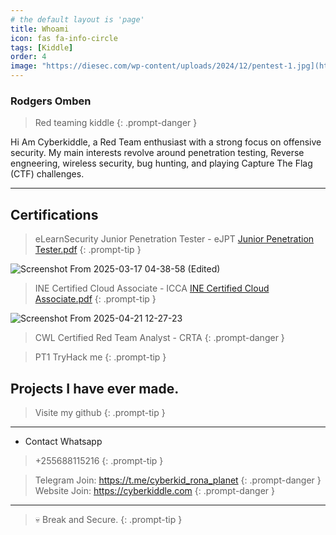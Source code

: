 ```yaml
---
# the default layout is 'page'
title: Whoami
icon: fas fa-info-circle
tags: [Kiddle]
order: 4
image: "https://diesec.com/wp-content/uploads/2024/12/pentest-1.jpg](https://encrypted-tbn0.gstatic.com/images?q=tbn:ANd9GcSKlXiiTZQFBSUUefUCkOh4F1SK-FHRQm_5Qw&s"
---
```


### Rodgers Omben
> Red teaming kiddle
{: .prompt-danger }


<aside>
Hi Am Cyberkiddle, a Red Team enthusiast with a strong focus on offensive security. My main interests revolve around penetration testing, Reverse engneering, wireless security, bug hunting, and playing Capture The Flag (CTF) challenges.
</aside>

---




## Certifications 

> eLearnSecurity Junior Penetration Tester - eJPT
[Junior Penetration Tester.pdf](https://github.com/user-attachments/files/19832148/Junior.Penetration.Tester.pdf)
{: .prompt-tip }

![Screenshot From 2025-03-17 04-38-58 (Edited)](https://github.com/user-attachments/assets/7d9ae367-169d-4a43-8bd5-34cc713aa363)


> INE Certified Cloud Associate - ICCA
[INE Certified Cloud Associate.pdf](https://github.com/user-attachments/files/19832146/INE.Certified.Cloud.Associate.pdf)
{: .prompt-tip }

![Screenshot From 2025-04-21 12-27-23](https://github.com/user-attachments/assets/eca59ae5-6b2d-47ef-a2bc-2f6b10879ce7)


> CWL Certified Red Team Analyst - CRTA
{: .prompt-danger }

> PT1 TryHack me
{: .prompt-tip }

## Projects I have ever made.
> Visite my github
{: .prompt-tip }


---

- Contact Whatsapp
> +255688115216
{: .prompt-tip }

> Telegram
Join: https://t.me/cyberkid_rona_planet
{: .prompt-danger }
> Website
Join: https://cyberkiddle.com
{: .prompt-danger }

---

> 💀 Break and Secure.
{: .prompt-tip }
